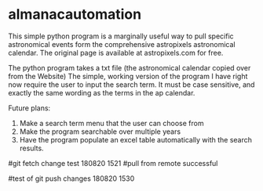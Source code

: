 # almanacautomation

This simple python program is a marginally useful way to pull specific astronomical events form the comprehensive astropixels astronomical calendar. The original page is available at astropixels.com for free.

The python program takes a txt file (the astronomical calendar copied over from the Website)
The simple, working version of the program I have right now require the user to input the search term. It must be case sensitive, and exactly the same wording as the terms in the ap calendar.

Future plans: 
1. Make a search term menu that the user can choose from
2. Make the program searchable over multiple years
3. Have the program populate an excel table automatically with the search results. 


#git fetch change test 180820 1521
#pull from remote successful

#test of git push changes 180820 1530